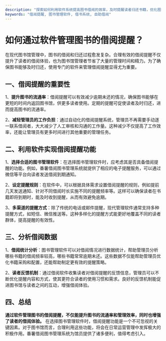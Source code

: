 ```yaml
---
description: "探索如何利用软件系统提高图书借阅的效率，及时提醒读者归还书籍，优化图书管理流程。"
keywords: "借阅提醒, 图书管理软件, 借书系统, 自助借阅"
---
```

# 如何通过软件管理图书的借阅提醒？

在现代图书馆管理中，图书的借阅和归还过程愈发复杂。合理有效的借阅提醒不仅提升了读者的借阅体验，也为图书馆管理者节省了大量的管理时间和精力。为了确保图书能够及时归还，使用专门的软件来管理借阅提醒显得尤为重要。

## 一、借阅提醒的重要性

1、**提升图书的流通率**：借阅提醒可以有效减少逾期未还的情况，确保图书能够在更短的时间内返回图书馆，供更多读者使用。定期的提醒可促使读者及时归还，进而提高图书的流通率。

2、**减轻管理员的工作负担**：通过自动化的借阅提醒系统，管理员不再需要手动逐一联系借阅者，大大减少了人工审核和沟通的工作量。这种减少不仅提高了工作效率，还能让管理员有更多时间进行其他重要的管理任务。

## 二、利用软件实现借阅提醒功能

1、**选择合适的图书管理软件**：在选择图书管理软件时，应考虑其是否具备借阅提醒的功能。例如，番薯借阅图书管理系统就提供了相应的电子提醒服务，可以通过微信等平台向读者发送借阅到期通知。

2、**设定提醒规则**：在软件中，可以根据具体需求设置借阅提醒的规则，例如提前几天发送通知、针对不同借阅时长实施不同的提醒频率等。这样可以确保读者在书籍即将到期时，能及时收到提醒，从而有效避免逾期。

3、**多渠道的提醒方式**：除了传统的电话或邮件提醒，现代管理软件通常支持多种提醒方式，如短信、微信推送等。这种多样化的提醒方式能更好地覆盖不同的读者群体，提高提醒的有效性。

## 三、分析借阅数据

1、**借阅统计分析**：图书管理软件可以对借阅情况进行数据统计，帮助管理员分析哪些书籍的借阅频率较高，哪些书籍常常逾期未还。这些数据不仅能帮助管理员优化书籍采购和配置，还能帮助制定更有效的提醒策略。

2、**读者反馈机制**：通过借阅软件收集读者对借阅提醒的反馈信息，管理员可以不断优化提醒内容和方式，使其更符合读者的使用习惯和需求。良好的反馈机制能促进图书馆与读者之间的互动，增强借阅体验。

## 四、总结

**通过软件管理图书的借阅提醒，不仅能提升图书的流通率和管理效率，同时也增强了读者的借阅体验。** 在选择图书管理软件时，借阅提醒功能是一个不可忽视的关键因素。对于图书馆而言，合理利用这些功能，将会在日常运营管理中发挥极大的积极作用。番薯借阅图书管理系统为馆员提供了诸多便利，值得考虑引入。
